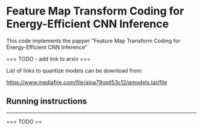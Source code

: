 # Feature Map Transform Coding for Energy-Efficient CNN Inference



This code implements the papper "Feature Map Transform Coding for Energy-Efficient CNN Inference"

=== TODO - add link to arxiv ===

List of links to quantize models can be download from:

https://www.mediafire.com/file/ajna79opjt53c12/qmodels.tar/file

Running instructions
--------------------
--------------------

=== TODO ==
